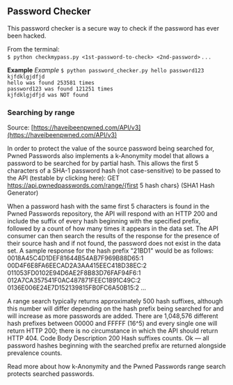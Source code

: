 ## Password Checker

This password checker is a secure way to check if the password has ever been hacked.

From the terminal:<br>
`$ python checkmypass.py <1st-password-to-check> <2nd-password>` . . .

**Example**
*Example*
`$ python password_checker.py hello password123 kjfdklgjdfjd`<br>
`hello was found 253581 times`<br>
`password123 was found 121251 times`<br>
`kjfdklgjdfjd was NOT found`<br>

### Searching by range
Source: [https://haveibeenpwned.com/API/v3](https://haveibeenpwned.com/API/v3)

In order to protect the value of the source password being searched for, Pwned Passwords also implements a k-Anonymity model that allows a password to be searched for by partial hash. This allows the first 5 characters of a SHA-1 password hash (not case-sensitive) to be passed to the API (testable by clicking here):
GET https://api.pwnedpasswords.com/range/{first 5 hash chars}
(SHA1 Hash Generator)

When a password hash with the same first 5 characters is found in the Pwned Passwords repository, the API will respond with an HTTP 200 and include the suffix of every hash beginning with the specified prefix, followed by a count of how many times it appears in the data set. The API consumer can then search the results of the response for the presence of their source hash and if not found, the password does not exist in the data set. A sample response for the hash prefix "21BD1" would be as follows:
0018A45C4D1DEF81644B54AB7F969B88D65:1
00D4F6E8FA6EECAD2A3AA415EEC418D38EC:2
011053FD0102E94D6AE2F8B83D76FAF94F6:1
012A7CA357541F0AC487871FEEC1891C49C:2
0136E006E24E7D152139815FB0FC6A50B15:2
…

A range search typically returns approximately 500 hash suffixes, although this number will differ depending on the hash prefix being searched for and will increase as more passwords are added. There are 1,048,576 different hash prefixes between 00000 and FFFFF (16^5) and every single one will return HTTP 200; there is no circumstance in which the API should return HTTP 404.
Code
Body
Description
200
Hash suffixes counts.
Ok — all password hashes beginning with the searched prefix are returned alongside prevalence counts.

Read more about how k-Anonymity and the Pwned Passwords range search protects searched passwords.
